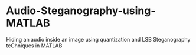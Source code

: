 # Audio-Steganography-using-MATLAB
Hiding an audio inside an image using quantization and LSB Steganography teChniques in MATLAB

